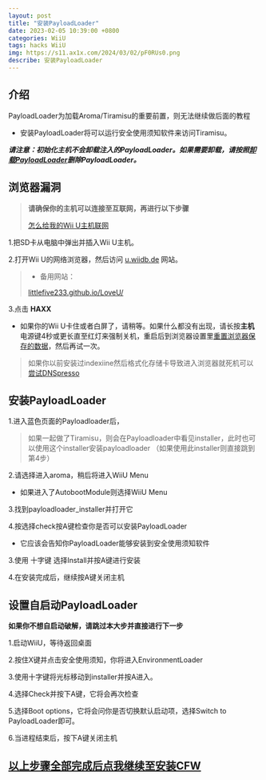 ```yaml
---
layout: post
title: "安装PayloadLoader"
date: 2023-02-05 10:39:00 +0800
categories: WiiU
tags: hacks WiiU
img: https://s11.ax1x.com/2024/03/02/pF0RUs0.png
describe: 安装PayloadLoader
---
```


## 介绍

PayloadLoader为加载Aroma/Tiramisu的重要前置，则无法继续做后面的教程

- 安装PayloadLoader将可以运行安全使用须知软件来访问Tiramisu。

**_请注意：初始化主机不会卸载注入的PayloadLoader。如果需要卸载，请按照[卸载PayloadLoader](https://wiiu.1919810.com/wiiu/2023/02/01/uninstall-PayloadLoader.html)删除PayloadLoader。_**

## 浏览器漏洞

>**请确保你的主机可以连接至互联网，再进行以下步骤**
>
>[怎么给我的Wii U主机联网](https://en-americas-support.nintendo.com/app/answers/detail/a_id/1126)

1.把SD卡从电脑中弹出并插入Wii U主机。

2.打开Wii U的网络浏览器，然后访问 [u.wiidb.de](https://u.wiidb.de) 网站。

>- 备用网站：
>
>[littlefive233.github.io/LoveU/](https://littlefive233.github.io/LoveU/)

3.点击 **HAXX**

- 如果你的Wii U卡住或者白屏了，请稍等。如果什么都没有出现，请长按**主机**电源键4秒或更长直至红灯来强制关机，重启后到浏览器设置里[重置浏览器保存的数据](https://en-americas-support.nintendo.com/app/answers/detail/a_id/1507/~/how-to-delete-the-internet-browser-history)，然后再试一次。

>如果你以前安装过indexiine然后格式化存储卡导致进入浏览器就死机可以[尝试DNSpresso](https://wiiu.1919810.com/wiiu/2023/02/05/DNSpresso.html)

## 安装PayloadLoader

1.进入蓝色页面的Payloadloader后，
> 如果一起做了Tiramisu，则会在Payloadloader中看见installer，此时也可以使用这个installer安装payloadloader
>（如果使用此installer则直接跳到第4步）

2.请选择进入aroma，稍后将进入WiiU Menu
- 如果进入了AutobootModule则选择WiiU Menu

3.找到payloadloader_installer并打开它

4.按选择check按A键检查你是否可以安装PayloadLoader
- 它应该会告知你PayloadLoader能够安装到安全使用须知软件

3.使用 十字键 选择Install并按A键进行安装

4.在安装完成后，继续按A键关闭主机

## 设置自启动PayloadLoader

**如果你不想自启动破解，请跳过本大步并直接进行下一步**

1.启动WiiU，等待返回桌面

2.按住X键并点击安全使用须知，你将进入EnvironmentLoader

3.使用十字键将光标移动到installer并按A进入。

4.选择Check并按下A键，它将会再次检查

5.选择Boot options，它将会问你是否切换默认启动项，选择Switch to PayloadLoader即可。

6.当进程结束后，按下A键关闭主机

## [以上步骤全部完成后点我继续至安装CFW](https://wiiu.1919810.com/wiiu/2023/02/05/Hack.html)
